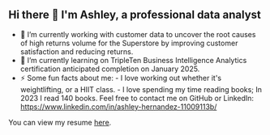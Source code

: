 ## Hi there 👋 I'm Ashley, a professional data analyst
- 🔭 I’m currently working with customer data to uncover the root causes of high returns volume for the Superstore by improving customer satisfaction and reducing returns.
- 🌱 I’m currently learning on TripleTen Business Intelligence Analytics certification anticipated completion on January 2025.
- ⚡ Some fun facts about me:
      - I love working out whether it's weightlifting, or a HIIT class.
      - I love spending my time reading books; In 2023 I read 140 books.
Feel free to contact me on GitHub or LinkedIn: https://www.linkedin.com/in/ashley-hernandez-11009113b/

You can view my resume [here](https://github.com/ashleyhernandez-ah/ashleyhernandez-ah/blob/main/Ashley_Hernandez%20Resume.pdf).
